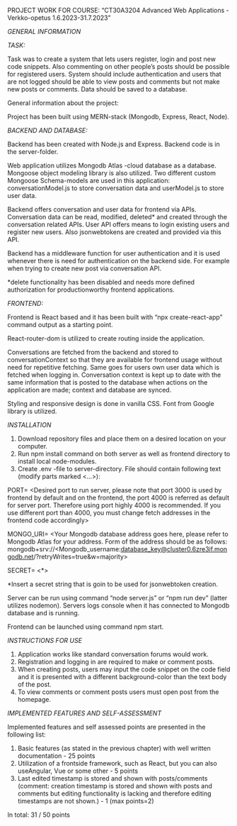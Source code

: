 PROJECT WORK FOR COURSE: “CT30A3204 Advanced Web Applications - Verkko-opetus 1.6.2023-31.7.2023”

_GENERAL INFORMATION_

_TASK:_

Task was to create a system that lets users register, login and post new code snippets. Also commenting on other people’s posts should be possible for registered users. System should include authentication and users that are not logged should be able to view posts and comments but not make new posts or comments. Data should be saved to a database. 

General information about the project:

Project has been built using MERN-stack (Mongodb, Express, React, Node).

_BACKEND AND DATABASE:_

Backend has been created with Node.js and Express. Backend code is in the server-folder.

Web application utilizes Mongodb Atlas -cloud database as a database. Mongoose object modeling library is also utilized. Two different custom Mongoose Schema-models are used in this application: conversationModel.js to store conversation data and userModel.js to store user data.

Backend offers conversation and user data for frontend via APIs. Conversation data can be read, modified, deleted* and created through the conversation related APIs. User API offers means to login existing users and register new users. Also jsonwebtokens are created and provided via this API. 

Backend has a middleware function for user authentication and it is used whenever there is need for authentication on the backend side. For example when trying to create new post via conversation API.

*delete functionality has been disabled and needs more defined authorization for productionworthy frontend applications.

_FRONTEND:_ 

Frontend is React based and it has been built with “npx create-react-app” command output as a starting point. 

React-router-dom is utilized to create routing inside the application. 

Conversations are fetched from the backend and stored to conversationContext so that they are available for frontend usage without need for repetitive fetching. Same goes for users own user data which is fetched when logging in. Conversation context is kept up to date with the same information that is posted to the database when actions on the application are made; context and database are synced. 

Styling and responsive design is done in vanilla CSS. Font from Google library is utilized.

_INSTALLATION_

1. Download repository files and place them on a desired location on your computer.
2. Run npm install command on both server as well as frontend directory to install local node-modules.
3. Create .env -file to server-directory. File should contain following text (modify parts marked <...>): 

PORT= <Desired port to run server, please note that port 3000 is used by frontend by default and on the frontend, the port 4000 is referred as default for server port. Therefore using port highly 4000 is recommended. If you use different port than 4000, you must change fetch addresses in the frontend code accordingly>

MONGO_URI= <Your Mongodb database address goes here, please refer to Mongodb Atlas for your address. Form of the address should be as follows: mongodb+srv://<Mongodb_username:database_key@cluster0.6zre3if.mongodb.net/?retryWrites=true&w=majority>

SECRET= <*>

*Insert a secret string that is goin to be used for jsonwebtoken creation.

Server can be run using command “node server.js” or “npm run dev” (latter utilizes nodemon). Servers logs console when it has connected to Mongodb database and is running.

Frontend can be launched using command npm start.

_INSTRUCTIONS FOR USE_

1. Application works like standard conversation forums would work.
2. Registration and logging in are required to make or comment posts.
3. When creating posts, users may input the code snippet on the code field and it is presented with a different background-color than the text body of the post.
4. To view comments or comment posts users must open post from the homepage.

_IMPLEMENTED FEATURES AND SELF-ASSESSMENT_

Implemented features and self assessed points are presented in the following list:

1. Basic features (as stated in the previous chapter) with well written documentation - 25 points
2. Utilization of a frontside framework, such as React, but you can also useAngular, Vue or some other - 5 points
3. Last edited timestamp is stored and shown with posts/comments (comment: creation timestamp is stored and shown with posts and comments but editing functionality is lacking and therefore editing timestamps are not shown.) - 1 (max points=2)

In total:
31 / 50 points



